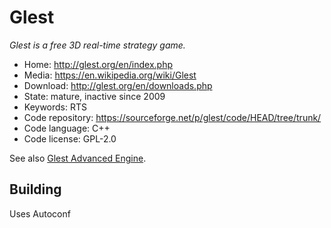 # Glest

_Glest is a free 3D real-time strategy game._

- Home: http://glest.org/en/index.php
- Media: https://en.wikipedia.org/wiki/Glest
- Download: http://glest.org/en/downloads.php
- State: mature, inactive since 2009
- Keywords: RTS 
- Code repository: https://sourceforge.net/p/glest/code/HEAD/tree/trunk/
- Code language: C++
- Code license: GPL-2.0

See also [Glest Advanced Engine](https://sourceforge.net/projects/glestae/).

## Building

Uses Autoconf

